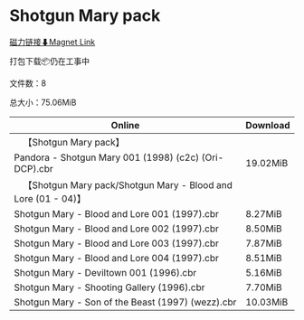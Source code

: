 # Shotgun Mary pack

[磁力链接⬇Magnet Link](magnet:?xt=urn:btih:bf23031a2114b31200594318be818e0e9da68c45&dn=Shotgun%20Mary%20pack)

打包下载📦仍在工事中

文件数：8

总大小：75.06MiB

Online | Download
--- | ---
&emsp;【Shotgun Mary pack】 | 
Pandora - Shotgun Mary 001 (1998) (c2c) (Ori-DCP).cbr | 19.02MiB
&emsp;【Shotgun Mary pack/Shotgun Mary - Blood and Lore (01 - 04)】 | 
Shotgun Mary - Blood and Lore 001 (1997).cbr | 8.27MiB
Shotgun Mary - Blood and Lore 002 (1997).cbr | 8.50MiB
Shotgun Mary - Blood and Lore 003 (1997).cbr | 7.87MiB
Shotgun Mary - Blood and Lore 004 (1997).cbr | 8.51MiB
Shotgun Mary - Deviltown 001 (1996).cbr | 5.16MiB
Shotgun Mary - Shooting Gallery (1996).cbr | 7.70MiB
Shotgun Mary - Son of the Beast (1997) (wezz).cbr | 10.03MiB